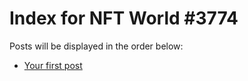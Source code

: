 # Index for NFT World #3774
Posts will be displayed in the order below:

- [Your first post](./001-first.md)

